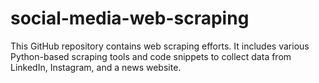 # social-media-web-scraping
This GitHub repository contains web scraping efforts. It includes various Python-based scraping tools and code snippets to collect data from LinkedIn, Instagram, and a news website.
